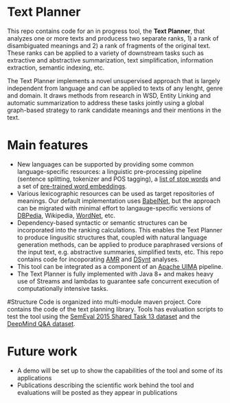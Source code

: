 # Text Planner #

This repo contains code for an in progress tool, the **Text Planner**, that analyzes one or more texts and producess two separate ranks, 1) a rank of disambiguated meanings and 2) a rank of fragments of the original text. These ranks can be applied to a variety of downstream tasks such as extractive and abstractive summarization, text simplification, information extraction, semantic indexing, etc.

The Text Planner implements a novel unsupervised approach that is largely independent from language and can be applied to texts of any lenght, genre and domain. It draws methods from research in WSD, Entity Linking and automatic summarization to address these tasks jointly using a global graph-based strategy to rank candidate meanings and their mentions in the text.

# Main features
* New languages can be supported by providing some common language-specific resources: a linguistic pre-processing pipeline (sentence splitting, tokenizer and POS tagging), a [list of stop words](https://github.com/stopwords-iso) and a set of [pre-trained word embeddings](https://fasttext.cc/docs/en/crawl-vectors.html). 
* Various lexicographic resources can be used as target repositories of meanings. Our default implementation uses [BabelNet](https://babelnet.org/), but the approach can be migrated with minimal effort to langauge-specific versions of [DBPedia](https://wiki.dbpedia.org/), Wikipedia, [WordNet](https://wordnet.princeton.edu/), etc.
* Dependency-based syntactic or semantic structures can be incorporated into the ranking calculations. This enables the Text Planner to produce lingusitic structures that, coupled with natural language generation methods, can be applied to produce paraphrased versions of the input text, e.g. abstractive summaries, simplified texts, etc. This repo contains code for incoporating [AMR](https://amr.isi.edu/) and [DSynt](https://www.cambridge.org/core/journals/natural-language-engineering/article/datadriven-deepsyntactic-dependency-parsing/BC72079B9AC388F47729C2E1664D19B1/core-reader) analyses.
* This tool can be integrated as a component of an [Apache UIMA](https://uima.apache.org/) pipeline.
* The Text Planner is fully implemented with Java 8+ and makes heavy use of Streams and lambdas to guarantee safe concurrent execution of computationally intensive tasks.

#Structure
Code is organized into multi-module maven project. Core contains the code of the text planning library. Tools has evaluation scripts to test the tool using the [SemEval 2015 Shared Task 13 dataset](http://alt.qcri.org/semeval2015/task13/) and the [DeepMind Q&A dataset](https://cs.nyu.edu/~kcho/DMQA/). 

# Future work
* A demo will be set up to show the capabilities of the tool and some of its applications
* Publications describing the scientific work behind the tool and evaluations will be posted as they appear in publications 


